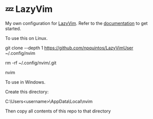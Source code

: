 # 💤 LazyVim

My own configuration for [LazyVim](https://github.com/LazyVim/LazyVim).
Refer to the [documentation](https://lazyvim.github.io/installation) to get started.

To use this on Linux.

git clone --depth 1 https://github.com/npquintos/LazyVimUser ~/.config/nvim

rm -rf ~/.config/nvim/.git

nvim

To use in Windows.

Create this directory: 

C:\Users\<username>\AppData\Local\nvim

Then copy all contents of this repo to that directory
